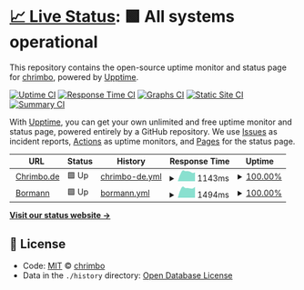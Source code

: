 # [📈 Live Status](https://chrimbo.github.io/upptime): <!--live status--> **🟩 All systems operational**

This repository contains the open-source uptime monitor and status page for [chrimbo](https://chrimbo.github.io/upptime), powered by [Upptime](https://github.com/upptime/upptime).

[![Uptime CI](https://github.com/koj-co/upptime/workflows/Uptime%20CI/badge.svg)](https://github.com/koj-co/upptime/actions?query=workflow%3A%22Uptime+CI%22)
[![Response Time CI](https://github.com/koj-co/upptime/workflows/Response%20Time%20CI/badge.svg)](https://github.com/koj-co/upptime/actions?query=workflow%3A%22Response+Time+CI%22)
[![Graphs CI](https://github.com/koj-co/upptime/workflows/Graphs%20CI/badge.svg)](https://github.com/koj-co/upptime/actions?query=workflow%3A%22Graphs+CI%22)
[![Static Site CI](https://github.com/koj-co/upptime/workflows/Static%20Site%20CI/badge.svg)](https://github.com/koj-co/upptime/actions?query=workflow%3A%22Static+Site+CI%22)
[![Summary CI](https://github.com/koj-co/upptime/workflows/Summary%20CI/badge.svg)](https://github.com/koj-co/upptime/actions?query=workflow%3A%22Summary+CI%22)

With [Upptime](https://upptime.js.org), you can get your own unlimited and free uptime monitor and status page, powered entirely by a GitHub repository. We use [Issues](https://github.com/chrimbo/upptime/issues) as incident reports, [Actions](https://github.com/chrimbo/upptime/actions) as uptime monitors, and [Pages](https://chrimbo.github.io/upptime) for the status page.

<!--start: status pages-->
<!-- This summary is generated by Upptime (https://github.com/upptime/upptime) -->
<!-- Do not edit this manually, your changes will be overwritten -->
<!-- prettier-ignore -->
| URL | Status | History | Response Time | Uptime |
| --- | ------ | ------- | ------------- | ------ |
| <img alt="" src="https://icons.duckduckgo.com/ip3/www.chrimbo.de.ico" height="13"> [Chrimbo.de](https://www.chrimbo.de) | 🟩 Up | [chrimbo-de.yml](https://github.com/chrimbo/upptime/commits/HEAD/history/chrimbo-de.yml) | <details><summary><img alt="Response time graph" src="./graphs/chrimbo-de/response-time-week.png" height="20"> 1143ms</summary><br><a href="https://chrimbo.github.io/upptime/history/chrimbo-de"><img alt="Response time 1051" src="https://img.shields.io/endpoint?url=https%3A%2F%2Fraw.githubusercontent.com%2Fchrimbo%2Fupptime%2FHEAD%2Fapi%2Fchrimbo-de%2Fresponse-time.json"></a><br><a href="https://chrimbo.github.io/upptime/history/chrimbo-de"><img alt="24-hour response time 991" src="https://img.shields.io/endpoint?url=https%3A%2F%2Fraw.githubusercontent.com%2Fchrimbo%2Fupptime%2FHEAD%2Fapi%2Fchrimbo-de%2Fresponse-time-day.json"></a><br><a href="https://chrimbo.github.io/upptime/history/chrimbo-de"><img alt="7-day response time 1143" src="https://img.shields.io/endpoint?url=https%3A%2F%2Fraw.githubusercontent.com%2Fchrimbo%2Fupptime%2FHEAD%2Fapi%2Fchrimbo-de%2Fresponse-time-week.json"></a><br><a href="https://chrimbo.github.io/upptime/history/chrimbo-de"><img alt="30-day response time 1017" src="https://img.shields.io/endpoint?url=https%3A%2F%2Fraw.githubusercontent.com%2Fchrimbo%2Fupptime%2FHEAD%2Fapi%2Fchrimbo-de%2Fresponse-time-month.json"></a><br><a href="https://chrimbo.github.io/upptime/history/chrimbo-de"><img alt="1-year response time 1043" src="https://img.shields.io/endpoint?url=https%3A%2F%2Fraw.githubusercontent.com%2Fchrimbo%2Fupptime%2FHEAD%2Fapi%2Fchrimbo-de%2Fresponse-time-year.json"></a></details> | <details><summary><a href="https://chrimbo.github.io/upptime/history/chrimbo-de">100.00%</a></summary><a href="https://chrimbo.github.io/upptime/history/chrimbo-de"><img alt="All-time uptime 99.62%" src="https://img.shields.io/endpoint?url=https%3A%2F%2Fraw.githubusercontent.com%2Fchrimbo%2Fupptime%2FHEAD%2Fapi%2Fchrimbo-de%2Fuptime.json"></a><br><a href="https://chrimbo.github.io/upptime/history/chrimbo-de"><img alt="24-hour uptime 100.00%" src="https://img.shields.io/endpoint?url=https%3A%2F%2Fraw.githubusercontent.com%2Fchrimbo%2Fupptime%2FHEAD%2Fapi%2Fchrimbo-de%2Fuptime-day.json"></a><br><a href="https://chrimbo.github.io/upptime/history/chrimbo-de"><img alt="7-day uptime 100.00%" src="https://img.shields.io/endpoint?url=https%3A%2F%2Fraw.githubusercontent.com%2Fchrimbo%2Fupptime%2FHEAD%2Fapi%2Fchrimbo-de%2Fuptime-week.json"></a><br><a href="https://chrimbo.github.io/upptime/history/chrimbo-de"><img alt="30-day uptime 99.85%" src="https://img.shields.io/endpoint?url=https%3A%2F%2Fraw.githubusercontent.com%2Fchrimbo%2Fupptime%2FHEAD%2Fapi%2Fchrimbo-de%2Fuptime-month.json"></a><br><a href="https://chrimbo.github.io/upptime/history/chrimbo-de"><img alt="1-year uptime 99.92%" src="https://img.shields.io/endpoint?url=https%3A%2F%2Fraw.githubusercontent.com%2Fchrimbo%2Fupptime%2FHEAD%2Fapi%2Fchrimbo-de%2Fuptime-year.json"></a></details>
| <img alt="" src="https://icons.duckduckgo.com/ip3/www.bormann2.de.ico" height="13"> [Bormann](https://www.bormann2.de) | 🟩 Up | [bormann.yml](https://github.com/chrimbo/upptime/commits/HEAD/history/bormann.yml) | <details><summary><img alt="Response time graph" src="./graphs/bormann/response-time-week.png" height="20"> 1494ms</summary><br><a href="https://chrimbo.github.io/upptime/history/bormann"><img alt="Response time 1400" src="https://img.shields.io/endpoint?url=https%3A%2F%2Fraw.githubusercontent.com%2Fchrimbo%2Fupptime%2FHEAD%2Fapi%2Fbormann%2Fresponse-time.json"></a><br><a href="https://chrimbo.github.io/upptime/history/bormann"><img alt="24-hour response time 1123" src="https://img.shields.io/endpoint?url=https%3A%2F%2Fraw.githubusercontent.com%2Fchrimbo%2Fupptime%2FHEAD%2Fapi%2Fbormann%2Fresponse-time-day.json"></a><br><a href="https://chrimbo.github.io/upptime/history/bormann"><img alt="7-day response time 1494" src="https://img.shields.io/endpoint?url=https%3A%2F%2Fraw.githubusercontent.com%2Fchrimbo%2Fupptime%2FHEAD%2Fapi%2Fbormann%2Fresponse-time-week.json"></a><br><a href="https://chrimbo.github.io/upptime/history/bormann"><img alt="30-day response time 1346" src="https://img.shields.io/endpoint?url=https%3A%2F%2Fraw.githubusercontent.com%2Fchrimbo%2Fupptime%2FHEAD%2Fapi%2Fbormann%2Fresponse-time-month.json"></a><br><a href="https://chrimbo.github.io/upptime/history/bormann"><img alt="1-year response time 1395" src="https://img.shields.io/endpoint?url=https%3A%2F%2Fraw.githubusercontent.com%2Fchrimbo%2Fupptime%2FHEAD%2Fapi%2Fbormann%2Fresponse-time-year.json"></a></details> | <details><summary><a href="https://chrimbo.github.io/upptime/history/bormann">100.00%</a></summary><a href="https://chrimbo.github.io/upptime/history/bormann"><img alt="All-time uptime 66.86%" src="https://img.shields.io/endpoint?url=https%3A%2F%2Fraw.githubusercontent.com%2Fchrimbo%2Fupptime%2FHEAD%2Fapi%2Fbormann%2Fuptime.json"></a><br><a href="https://chrimbo.github.io/upptime/history/bormann"><img alt="24-hour uptime 100.00%" src="https://img.shields.io/endpoint?url=https%3A%2F%2Fraw.githubusercontent.com%2Fchrimbo%2Fupptime%2FHEAD%2Fapi%2Fbormann%2Fuptime-day.json"></a><br><a href="https://chrimbo.github.io/upptime/history/bormann"><img alt="7-day uptime 100.00%" src="https://img.shields.io/endpoint?url=https%3A%2F%2Fraw.githubusercontent.com%2Fchrimbo%2Fupptime%2FHEAD%2Fapi%2Fbormann%2Fuptime-week.json"></a><br><a href="https://chrimbo.github.io/upptime/history/bormann"><img alt="30-day uptime 99.85%" src="https://img.shields.io/endpoint?url=https%3A%2F%2Fraw.githubusercontent.com%2Fchrimbo%2Fupptime%2FHEAD%2Fapi%2Fbormann%2Fuptime-month.json"></a><br><a href="https://chrimbo.github.io/upptime/history/bormann"><img alt="1-year uptime 99.92%" src="https://img.shields.io/endpoint?url=https%3A%2F%2Fraw.githubusercontent.com%2Fchrimbo%2Fupptime%2FHEAD%2Fapi%2Fbormann%2Fuptime-year.json"></a></details>

<!--end: status pages-->

[**Visit our status website →**](https://chrimbo.github.io/upptime)

## 📄 License

- Code: [MIT](./LICENSE) © [chrimbo](https://chrimbo.github.io/upptime)
- Data in the `./history` directory: [Open Database License](https://opendatacommons.org/licenses/odbl/1-0/)
